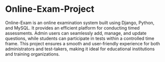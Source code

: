 # Online-Exam-Project
Online-Exam is an online examination system built using Django, Python, and MySQL. It provides an efficient platform for conducting timed assessments. Admin users can seamlessly add, manage, and update questions, while students can participate in tests within a controlled time frame. This project ensures a smooth and user-friendly experience for both administrators and test-takers, making it ideal for educational institutions and training organizations. 
